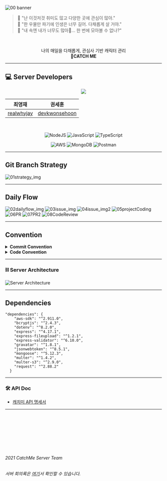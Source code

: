 ![00 banner](https://user-images.githubusercontent.com/49263163/124420354-4e1a9880-dd9a-11eb-823f-d9a89b4a979b.png)

>🌈 "난 이것저것 취미도 많고 다양한 곳에 관심이 많아." <br>
>🌈 "한 우물만 파기에 인생은 너무 길어. 다채롭게 살 거야." <br>
>🌈 "내 속엔 내가 너무도 많아🎵... 한 번에 모아볼 수 없나?" <br>


​    
<div align="center"> 
나의 매일을 다채롭게, 관심사 기반 캐릭터 관리  <br>
<b>🌈CATCH ME</b>
</div>



---

## 💻 Server Developers

<p align="center">
<img align"center" src = https://user-images.githubusercontent.com/49263163/125932217-966aa807-cb1a-4a8f-875c-dfb5dc2e855f.jpg></img>
</p>
<div align = "center">

|                   최영재                    |                      권세훈                       |
| :-----------------------------------------: | :-----------------------------------------------: |
| [realwhyjay](https://github.com/realwhyjay) | [devkwonsehoon](https://github.com/devkwonsehoon) |

</div>

​    

<p align="center">
<img alt="NodeJS" src="https://img.shields.io/badge/node.js-%2343853D.svg?style=for-the-badge&logo=node-dot-js&logoColor=white"/>
<img alt="JavaScript" src="https://img.shields.io/badge/javascript-%23323330.svg?style=for-the-badge&logo=javascript&logoColor=%23F7DF1E"/>
<img alt="TypeScript" src="https://img.shields.io/badge/typescript-%23007ACC.svg?style=for-the-badge&logo=typescript&logoColor=white"/>
</p>
<p align="center">
<img alt="AWS" src="https://img.shields.io/badge/AWS-%23FF9900.svg?style=for-the-badge&logo=amazon-aws&logoColor=white"/>
<img alt="MongoDB" src ="https://img.shields.io/badge/MongoDB-%234ea94b.svg?style=for-the-badge&logo=mongodb&logoColor=white"/>
<img alt="Postman" src="https://img.shields.io/badge/Postman-FF6C37?style=for-the-badge&logo=postman&logoColor=red" />
</p>



---
## Git Branch Strategy

![01strategy_img](https://user-images.githubusercontent.com/49263163/124017817-220db900-da22-11eb-8492-f1dc198a20d9.jpeg)

---

## Daily Flow

![02dailyflow_img](https://user-images.githubusercontent.com/49263163/124017827-2508a980-da22-11eb-941c-8da4c3084336.jpeg)
![03issue_img](https://user-images.githubusercontent.com/49263163/124017839-28039a00-da22-11eb-968f-d7da4e100bb5.jpeg)
![04issue_img2](https://user-images.githubusercontent.com/49263163/124017845-289c3080-da22-11eb-9bdf-580a0d6f1467.jpeg)
![05projectCoding](https://user-images.githubusercontent.com/49263163/124017850-2934c700-da22-11eb-83a1-9cb138e54268.jpeg)
![06PR](https://user-images.githubusercontent.com/49263163/124017851-29cd5d80-da22-11eb-89b6-9f777cdb8c2e.jpeg)
![07PR2](https://user-images.githubusercontent.com/49263163/124420368-54107980-dd9a-11eb-86d5-5ca0bf186361.jpeg)
![08CodeReview](https://user-images.githubusercontent.com/49263163/124017854-2a65f400-da22-11eb-9c7b-0aaac90962cf.jpeg)    

---

## Convention
<details>
  <summary><b>Commit Convention</b></summary>
<!-- ![09commitConvention](https://user-images.githubusercontent.com/49263163/124017856-2afe8a80-da22-11eb-9dad-eb99dbcb48c6.jpeg)   -->
  <img alt="commitConvention" src="https://user-images.githubusercontent.com/49263163/124017856-2afe8a80-da22-11eb-9dad-eb99dbcb48c6.jpeg"/>
</details>

<details>
  <summary><b>Code Convention</b></summary>
<!-- ![09commitConvention](https://user-images.githubusercontent.com/49263163/124017856-2afe8a80-da22-11eb-9dad-eb99dbcb48c6.jpeg)   -->
  <img alt="codeConvention1" src="https://user-images.githubusercontent.com/49263163/124303249-2f02e780-db9d-11eb-9d20-8eb1221a45f9.jpeg"/>
  <img alt="codeConvention1" src="https://user-images.githubusercontent.com/49263163/124303259-32966e80-db9d-11eb-8420-59b5e1621ee8.jpeg"/>
  <img alt="codeConvention1" src="https://user-images.githubusercontent.com/49263163/124303263-33c79b80-db9d-11eb-8282-4dfeceb9112c.jpeg"/>
  <img alt="codeConvention1" src="https://user-images.githubusercontent.com/49263163/124303268-34603200-db9d-11eb-9baa-c0c4ece765ab.jpeg"/>
</details>

<!-- ![10CodeConvention](https://user-images.githubusercontent.com/49263163/124303249-2f02e780-db9d-11eb-9d20-8eb1221a45f9.jpeg)
![11CodeConvention](https://user-images.githubusercontent.com/49263163/124303259-32966e80-db9d-11eb-8420-59b5e1621ee8.jpeg)
![12CodeConvention](https://user-images.githubusercontent.com/49263163/124303263-33c79b80-db9d-11eb-8282-4dfeceb9112c.jpeg)
![13CodeConvention](https://user-images.githubusercontent.com/49263163/124303268-34603200-db9d-11eb-9baa-c0c4ece765ab.jpeg) -->

---

### ⛓️ Server Architecture
![Server Architecture](https://user-images.githubusercontent.com/54793607/124374246-b43ce800-dcd4-11eb-8ea5-672b1587f6ce.png)


---

## Dependencies

```tsx
"dependencies": {
    "aws-sdk": "^2.911.0",
    "bcryptjs": "^2.4.3",
    "dotenv": "^8.2.0",
    "express": "^4.17.1",
    "express-fileupload": "^1.2.1",
    "express-validator": "^6.10.0",
    "gravatar": "^1.8.1",
    "jsonwebtoken": "^8.5.1",
    "mongoose": "^5.12.3",
    "multer": "^1.4.2",
    "multer-s3": "^2.9.0",
    "request": "^2.88.2"
  }
```

---

### 🛠️ API Doc

- [캐치미 API 명세서](https://github.com/TeamCatchMe/CatchMe-If-You-Server/wiki)


---

<br></br>


<br></br>
---
###### 2021 CatchMe Server Team
###### 서버 회의록은 [여기]()서 확인할 수 있습니다.
